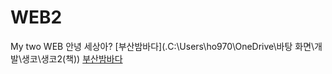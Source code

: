 # WEB2
My two WEB 
안녕 세상아?
[부산밤바다](.C:\Users\ho970\OneDrive\바탕 화면\개발\생코\생코2(책))
[부산밤바다](./images/busan.jpg)
